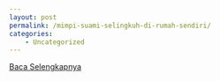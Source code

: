 ```yaml
---
layout: post
permalink: /mimpi-suami-selingkuh-di-rumah-sendiri/
categories:
    - Uncategorized
---
```


[Baca Selengkapnya](/07)
